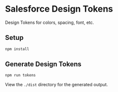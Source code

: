 # Salesforce Design Tokens

Design Tokens for colors, spacing, font, etc.

## Setup

```bash
npm install
```

## Generate Design Tokens

```bash
npm run tokens
```

View the `./dist` directory for the generated output.
